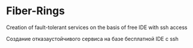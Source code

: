 # Fiber-Rings
Creation of fault-tolerant services on the basis of free IDE with ssh access

Создание отказаустойчивого сервиса на базе бесплатной IDE с ssh
